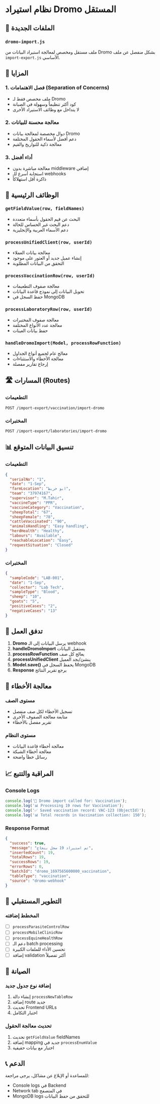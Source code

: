 # نظام استيراد Dromo المستقل

## 📁 الملفات الجديدة

### `dromo-import.js`
ملف مستقل ومخصص لمعالجة استيراد البيانات من Dromo بشكل منفصل عن ملف `import-export.js` الأساسي.

## 🎯 المزايا

### 1. **فصل الاهتمامات (Separation of Concerns)**
- ملف مخصص فقط لـ Dromo
- كود أكثر تنظيماً وسهولة في الصيانة
- لا يتداخل مع وظائف الاستيراد الأخرى

### 2. **معالجة محسنة للبيانات**
- دوال مخصصة لمعالجة بيانات Dromo
- دعم أفضل لأسماء الحقول المختلفة
- معالجة ذكية للتواريخ والقيم

### 3. **أداء أفضل**
- معالجة مباشرة بدون middleware إضافي
- استجابة أسرع للـ webhooks
- ذاكرة أقل استهلاكاً

## 🔧 الوظائف الرئيسية

### `getFieldValue(row, fieldNames)`
- البحث عن قيم الحقول بأسماء متعددة
- دعم البحث غير الحساس للحالة
- دعم الأسماء العربية والإنجليزية

### `processUnifiedClient(row, userId)`
- معالجة بيانات العملاء
- إنشاء عميل جديد أو العثور على موجود
- التحقق من البيانات المطلوبة

### `processVaccinationRow(row, userId)`
- معالجة صفوف التطعيمات
- تحويل البيانات إلى نموذج قاعدة البيانات
- حفظ السجل في MongoDB

### `processLaboratoryRow(row, userId)`
- معالجة صفوف المختبرات
- معالجة عدد الأنواع المختلفة
- حفظ بيانات العينات

### `handleDromoImport(Model, processRowFunction)`
- معالج عام لجميع أنواع الجداول
- معالجة الأخطاء والاستثناءات
- إرجاع تقارير مفصلة

## 🛣️ المسارات (Routes)

### التطعيمات
```
POST /import-export/vaccination/import-dromo
```

### المختبرات
```
POST /import-export/laboratories/import-dromo
```

## 📊 تنسيق البيانات المتوقع

### التطعيمات
```json
{
  "serialNo": "1",
  "date": "1-Sep",
  "farmLocation": "ابو خريط",
  "team": "37974167",
  "supervisor": "M.Tahir",
  "vaccineType": "PPR",
  "vaccineCategory": "Vaccination",
  "sheepTotal": "67",
  "sheepFemale": "78",
  "cattleVaccinated": "90",
  "animalsHandling": "Easy handling",
  "herdHealth": "Healthy",
  "labours": "Available",
  "reachableLocation": "Easy",
  "requestSituation": "Closed"
}
```

### المختبرات
```json
{
  "sampleCode": "LAB-001",
  "date": "1-Sep",
  "collector": "Lab Tech",
  "sampleType": "Blood",
  "sheep": "10",
  "goats": "5",
  "positiveCases": "2",
  "negativeCases": "13"
}
```

## 🔄 تدفق العمل

1. **Dromo** يرسل البيانات إلى الـ webhook
2. **handleDromoImport** يستقبل البيانات
3. **processRowFunction** يعالج كل صف
4. **processUnifiedClient** ينشئ/يجد العميل
5. **Model.save()** يحفظ السجل في MongoDB
6. **Response** يرجع تقرير النتائج

## 🐛 معالجة الأخطاء

### مستوى الصف
- تسجيل الأخطاء لكل صف منفصل
- متابعة معالجة الصفوف الأخرى
- تقرير مفصل بالأخطاء

### مستوى النظام
- معالجة أخطاء قاعدة البيانات
- معالجة أخطاء الشبكة
- رسائل خطأ واضحة

## 📈 المراقبة والتتبع

### Console Logs
```javascript
console.log('🎯 Dromo import called for: Vaccination');
console.log('📊 Processing 19 rows for Vaccination');
console.log('✅ Saved vaccination record: VAC-123 (ObjectId)');
console.log('📊 Total records in Vaccination collection: 150');
```

### Response Format
```json
{
  "success": true,
  "message": "تم استيراد 19 سجل بنجاح",
  "insertedCount": 19,
  "totalRows": 19,
  "successRows": 19,
  "errorRows": 0,
  "batchId": "dromo_1697565600000_vaccination",
  "tableType": "vaccination",
  "source": "dromo-webhook"
}
```

## 🚀 التطوير المستقبلي

### المخطط إضافته
- [ ] `processParasiteControlRow`
- [ ] `processMobileClinicRow`
- [ ] `processEquineHealthRow`
- [ ] دعم الـ batch processing
- [ ] تحسين الأداء للملفات الكبيرة
- [ ] إضافة validation أكثر تفصيلاً

## 🔧 الصيانة

### إضافة نوع جدول جديد
1. إنشاء دالة `processNewTableRow`
2. إضافة route جديد
3. تحديث Frontend URLs
4. اختبار التكامل

### تحديث معالجة الحقول
1. تحديث `getFieldValue` fieldNames
2. إضافة mapping جديد في `processEnumValue`
3. اختبار مع بيانات حقيقية

## 📞 الدعم

للمساعدة أو الإبلاغ عن مشاكل، يرجى مراجعة:
- Console logs في Backend
- Network tab في المتصفح
- MongoDB logs للتحقق من حفظ البيانات
